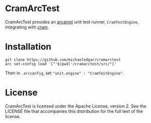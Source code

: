 # CramArcTest

CramArcTest provides an
[arcanist](https://secure.phabricator.com/book/phabricator/article/arcanist/)
unit test runner, `CramTestEngine`, integrating with
[cram](https://bitheap.org/cram/).

# Installation

    git clone https://github.com/michaeledgar/cramarctest
    arc set-config load '["'$(pwd)'/cramarctest/src/"]'

Then in `.arcconfig`, set `"unit.engine" : "CramTestEngine"`.

# License

CramArcTest is licensed under the Apache License, version 2. See the LICENSE file
that accompanies this distribution for the full text of the license.

